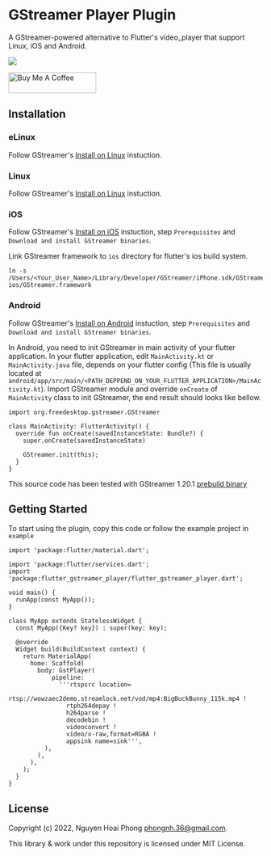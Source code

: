 # GStreamer Player Plugin

A GStreamer-powered alternative to Flutter's video_player that support Linux, iOS and Android.

![](doc/screenshot.png)

<a href="https://www.buymeacoffee.com/phongnh36a" target="_blank"><img src="https://cdn.buymeacoffee.com/buttons/default-orange.png" alt="Buy Me A Coffee" height="41" width="174"></a>

## Installation

### eLinux

Follow GStreamer's [Install on Linux](https://gstreamer.freedesktop.org/documentation/installing/on-linux.html?gi-language=c) instuction.

### Linux

Follow GStreamer's [Install on Linux](https://gstreamer.freedesktop.org/documentation/installing/on-linux.html?gi-language=c) instuction.

### iOS

Follow GStreamer's [Install on iOS](https://gstreamer.freedesktop.org/documentation/installing/for-ios-development.html?gi-language=c) instuction, step `Prerequisites` and `Download and install GStreamer binaries`.

Link GStreamer framework to `ios` directory for flutter's ios build system.

```
ln -s /Users/<Your_User_Name>/Library/Developer/GStreamer/iPhone.sdk/GStreamer.framework ios/GStreamer.framework
```

### Android

Follow GStreamer's [Install on Android](https://gstreamer.freedesktop.org/documentation/installing/for-android-development.html?gi-language=c) instuction, step `Prerequisites` and `Download and install GStreamer binaries`.

In Android, you need to init GStreamer in main activity of your flutter application.
In your flutter application, edit `MainActivity.kt` or `MainActivity.java` file, depends on your flutter config
(This file is usually located at `android/app/src/main/<PATH_DEPPEND_ON_YOUR_FLUTTER_APPLICATION>/MainActivity.kt`).
Import GStreamer module and override `onCreate` of `MainActivity` class to init GStreamer, the end result should looks like bellow.

```
import org.freedesktop.gstreamer.GStreamer

class MainActivity: FlutterActivity() {
  override fun onCreate(savedInstanceState: Bundle?) {
    super.onCreate(savedInstanceState)

    GStreamer.init(this);
  }
}
```

This source code has been tested with GStreamer 1.20.1 [prebuild binary](https://gstreamer.freedesktop.org/data/pkg/android/)

## Getting Started

To start using the plugin, copy this code or follow the example project in `example`

```
import 'package:flutter/material.dart';

import 'package:flutter/services.dart';
import 'package:flutter_gstreamer_player/flutter_gstreamer_player.dart';

void main() {
  runApp(const MyApp());
}

class MyApp extends StatelessWidget {
  const MyApp({Key? key}) : super(key: key);

  @override
  Widget build(BuildContext context) {
    return MaterialApp(
      home: Scaffold(
        body: GstPlayer(
            pipeline:
              '''rtspsrc location=
                  rtsp://wowzaec2demo.streamlock.net/vod/mp4:BigBuckBunny_115k.mp4 !
                rtph264depay !
                h264parse !
                decodebin !
                videoconvert !
                video/x-raw,format=RGBA !
                appsink name=sink''',
          ),
        ),
      ),
    );
  }
}
```

## License

Copyright (c) 2022, Nguyen Hoai Phong <phongnh.36@gmail.com>.

This library & work under this repository is licensed under MIT License.
